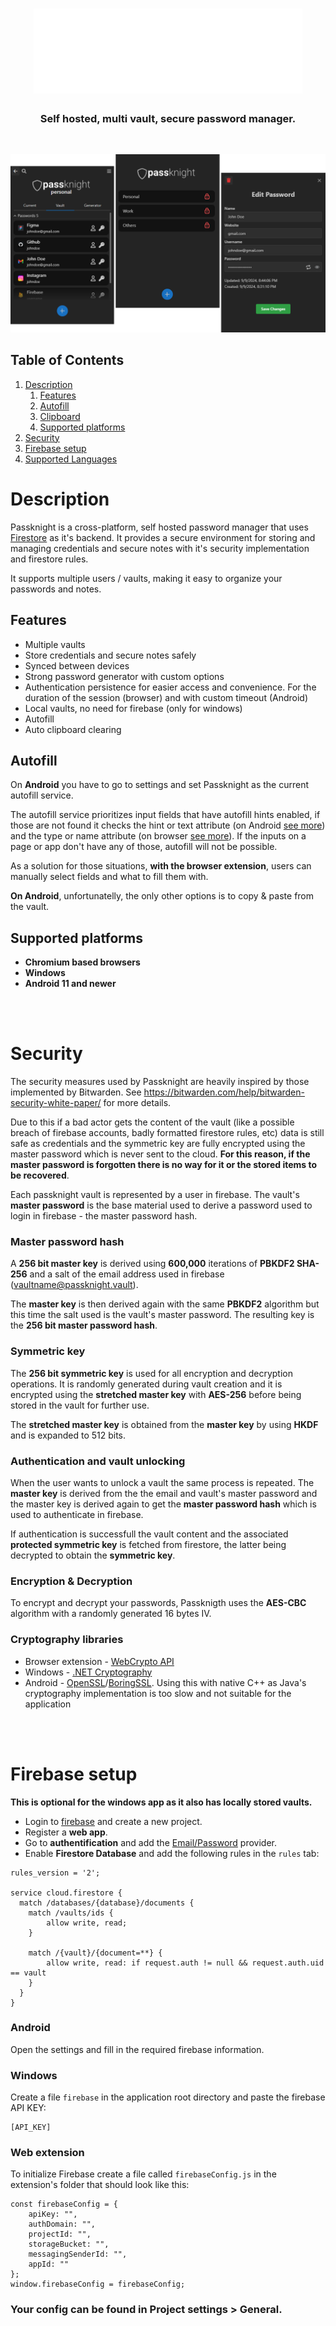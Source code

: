 <h1 align="center">
    <img center src="extension/src/assets/logo.svg">
</h1>

<h3 align="center">Self hosted, multi vault, secure password manager.</h3>

<br>
<p align="center">
  <img  src="imgs/img.png"></img>
</p>

## Table of Contents
1. [Description](#description)
    1. [Features](#features)
    2. [Autofill](#autofill)
    3. [Clipboard](#clipboard)
    4. [Supported platforms](#supported-platforms)
2. [Security](#security)
3. [Firebase setup](#firebase-setup)
4. [Supported Languages](#supported-languages)

# Description

Passknight is a cross-platform, self hosted password manager that uses [Firestore](https://firebase.google.com/docs/firestore) as it's backend. It provides a secure environment for storing and managing credentials and secure notes with it's security implementation and firestore rules.

It supports multiple users / vaults, making it easy to organize your passwords and notes.

## Features
- Multiple vaults
- Store credentials and secure notes safely
- Synced between devices
- Strong password generator with custom options
- Authentication persistence for easier access and convenience. For the duration of the session (browser) and with custom timeout (Android)
- Local vaults, no need for firebase (only for windows)
- Autofill
- Auto clipboard clearing

## Autofill

On **Android** you have to go to settings and set Passknight as the current autofill service.

The autofill service prioritizes input fields that have autofill hints enabled, if those are not found it checks the hint or text attribute (on Android [see more](https://github.com/hypertensiune/Passknight/blob/667b58f5b48b04f701651497abd4ed5956ffcbb1/android/app/src/main/java/com/example/passknight/PkAutofillService.kt#L139)) and the type or name attribute (on browser [see more](https://github.com/hypertensiune/Passknight/blob/667b58f5b48b04f701651497abd4ed5956ffcbb1/extension/public/content.js#L51)). If the inputs on a page or app don't have any of those, autofill will not be possible. 

As a solution for those situations, **with the browser extension**, users can manually select fields and what to fill them with.

**On Android**, unfortunatelly, the only other options is to copy & paste from the vault. 


## Supported platforms
- **Chromium based browsers**
- **Windows**
- **Android 11 and newer**

<br><br>

# Security

The security measures used by Passknight are heavily inspired by those implemented by Bitwarden. See https://bitwarden.com/help/bitwarden-security-white-paper/ for more details.

Due to this if a bad actor gets the content of the vault (like a possible breach of firebase accounts, badly formatted firestore rules, etc) data is still safe as credentials and the symmetric key are fully encrypted using the master password which is never sent to the cloud. **For this reason, if the master password is forgotten there is no way for it or the stored items to be recovered**.

Each passknight vault is represented by a user in firebase. The vault's **master password** is the base material used to derive a password used to login in firebase - the master password hash.

### Master password hash 

A **256 bit master key** is derived using **600,000** iterations of **PBKDF2 SHA-256** and a salt of the email address used in firebase (vaultname@passknight.vault).

The **master key** is then derived again with the same **PBKDF2** algorithm but this time the salt used is the vault's master password. The resulting key is the **256 bit master password hash**.

### Symmetric key

The **256 bit symmetric key** is used for all encryption and decryption operations. It is randomly generated during vault creation and it is encrypted using the **stretched master key** with **AES-256** before being stored in the vault for further use.

The **stretched master key** is obtained from the **master key** by using **HKDF** and is expanded to 512 bits.

### Authentication and vault unlocking

When the user wants to unlock a vault the same process is repeated. The **master key** is derived from the the email and vault's master password and the master key is derived again to get the **master password hash** which is used to authenticate in firebase.

If authentication is successfull the vault content and the associated **protected symmetric key** is fetched from firestore, the latter being decrypted to obtain the **symmetric key**.

### Encryption & Decryption

To encrypt and decrypt your passwords, Passknigth uses the **AES-CBC** algorithm with a randomly generated 16 bytes IV.


### Cryptography libraries

- Browser extension - [WebCrypto API](https://developer.mozilla.org/en-US/docs/Web/API/Web_Crypto_API)
- Windows - [.NET Cryptography](https://learn.microsoft.com/en-us/dotnet/standard/security/cryptography-model)
- Android - [OpenSSL](https://www.openssl.org/)/[BoringSSL](https://boringssl.googlesource.com/boringssl). Using this with native C++ as Java's cryptography implementation is too slow and not suitable for the application

<br><br>

# Firebase setup

**This is optional for the windows app as it also has locally stored vaults.**

- Login to [firebase](https://firebase.com) and create a new project.
- Register a **web app**. 
- Go to **authentification** and add the <u>Email/Password</u> provider.
- Enable **Firestore Database** and add the following rules in the ```rules``` tab:
```
rules_version = '2';

service cloud.firestore {
  match /databases/{database}/documents {
    match /vaults/ids {
    	allow write, read;
    }
    
    match /{vault}/{document=**} {
    	allow write, read: if request.auth != null && request.auth.uid == vault
    }
  }
}
```

### Android

Open the settings and fill in the required firebase information.

### Windows

Create a file ```firebase``` in the application root directory and paste the firebase API KEY:
```
[API_KEY]
```

### Web extension
To initialize Firebase create a file called ```firebaseConfig.js``` in the extension's folder that should look like this:
```
const firebaseConfig = {
    apiKey: "",
    authDomain: "",
    projectId: "",
    storageBucket: "",
    messagingSenderId: "",
    appId: ""
};
window.firebaseConfig = firebaseConfig;
```



### Your config can be found in Project settings > General.
